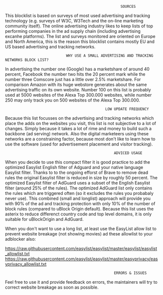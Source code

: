                                                          SOURCES
This blocklist is based on surveys of most used advertising and tracking technology (e.g. surveys of W3C, W3Tech and the
on-line marketing community itself). The online advertising industry likes to keep lists of top performing companies in
the ad supply chain (including advertising excanhe platforms). The list and surveys monitored are oriented on Europe and 
North America, this is the reason this blocklist contains mostly EU and US based advertising and tracking networks. 

                                WHY USE A SMALL ADVERTISING AND TRACKING NETWORKS BLOCK LIST? 
In advertising the number one (Google) has a marketshare of around 40 percent, Facebook the number two hits the 20 percent mark 
while the number three Comscore just has a little over 2.5% marketshare. For comparison Amazon with its huge webstore generates 
about the same advertising traffic on its own website. Number 100 on this list is probably used at 5000 websites of the Alexa 
Top 300.000 websites, while number 250 may only track you on 500 websites of the Alexa Top 300.000. 

                                                  LOW UPDATE FREQUENCY
Because this list focusses on the advertising and tracking networks which place the adds on the websites you visit, this list 
is not subjective to a lot of changes. Simply because it takes a lot of rime and money to build such a backbone (ad serving) 
network. Also the digital marketeers using these networks are a constraining factor, because most don't like to learn how to
use the software (used for advertisement placement and visitor tracking). 

                                                      ADVICED USAGE 
When you decide to use this compact filter it is good practice to add the optimized Easylist English filter of Adguard
and your native language Easylist filter. Thanks to to the ongoing efforst of Brave to remove dead rules the original 
Easylist filter is reduced in size by roughly 50 percent. The optimized Easylist filter of AdGuard uses a subset of the
English Easylist filter (around 25% of the rules). The optimized AdGuard list only contains the rules which are triggered 
often (so it excludes the rules you probabaly never use). This combined (small and longlist) approach will provide you with 
90% of the ad and tracking protection with only 10% of the number of block rules (compared to uBlock Origin default). 
Because this list uses the asterix to reduce differenct country code and top level domains, it is only suitable for 
uBlockOrigin and AdGuard.   

When you don't want to use a long list, at least use the EasyList allow list to prevent website breakage (not showing movies)
ad these allowlist to your adblocker also: 

https://raw.githubusercontent.com/easylist/easylist/master/easylist/easylist_allowlist.txt
https://raw.githubusercontent.com/easylist/easylist/master/easyprivacy/easyprivacy_allowlist.txt 

                                                      ERRORS & ISSUES
Feel free to use it and provide feedback on errors, the maintainers will try to correct website breakage as soon as possible.  

